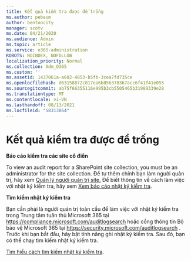 ```yaml
---
title: Kết quả kiểm tra được để trống
ms.author: pebaum
author: bentoncity
manager: scotv
ms.date: 04/21/2020
ms.audience: Admin
ms.topic: article
ms.service: o365-administration
ROBOTS: NOINDEX, NOFOLLOW
localization_priority: Normal
ms.collection: Adm_O365
ms.custom: ''
ms.assetid: 1437061a-a602-4853-b5fb-3cea7fd735ce
ms.openlocfilehash: d63158872c817ea6b856378367acc6f41f41e055
ms.sourcegitcommit: ab75f66355116e995b3cb5505465b31989339e28
ms.translationtype: MT
ms.contentlocale: vi-VN
ms.lasthandoff: 08/13/2021
ms.locfileid: "58313864"
---
```

# <a name="auditing-results-are-blank"></a>Kết quả kiểm tra được để trống

**Báo cáo kiểm tra các site cổ điển**
  
To view an audit report for a SharePoint site collection, you must be an administrator for the site collection. Để tự thêm chính bạn làm người quản trị, hãy xem [Quản lý người quản trị site.](https://docs.microsoft.com/sharepoint/manage-site-collection-administrators) Để biết thông tin về cách làm việc với nhật ký kiểm tra, hãy xem [Xem báo cáo nhật ký kiểm tra](https://support.microsoft.com/office/view-audit-log-reports-b37c5869-1b47-4a82-a30d-ea20070fe527).
  
**Tìm kiếm nhật ký kiểm tra**
  
Bạn cần phải là người quản trị toàn cầu để làm việc với nhật ký kiểm tra trong Trung tâm tuân thủ Microsoft 365 tại <https://compliance.microsoft.com/auditlogsearch> hoặc cổng thông tin Bộ bảo vệ Microsoft 365 tại <https://security.microsoft.com/auditlogsearch> . Trước khi bạn bắt đầu, hãy bật tính năng ghi nhật ký kiểm tra. Sau đó, bạn có thể chạy tìm kiếm nhật ký kiểm tra.
  
[Tìm hiểu cách tìm kiếm nhật ký kiểm tra](https://docs.microsoft.com/microsoft-365/compliance/search-the-audit-log-in-security-and-compliance#search-the-audit-log).
